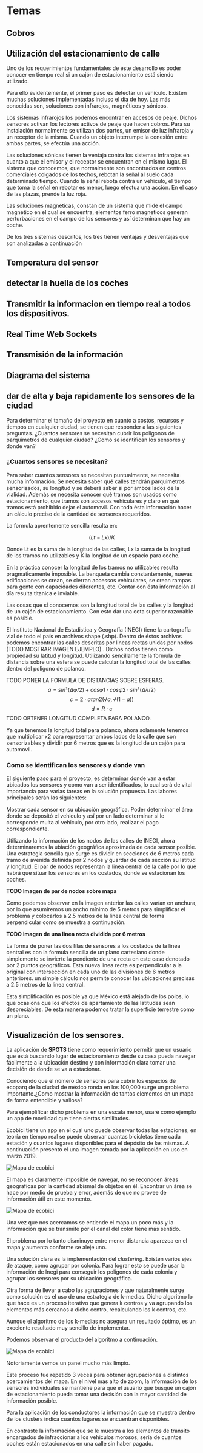 # Temas
## Cobros 

## Utilización del estacionamiento de calle

Uno de los requerimientos fundamentales de éste desarrollo es poder conocer en tiempo real si un cajón de estacionamiento está siendo utilizado. 

Para ello evidentemente, el primer paso es detectar un vehículo. Existen muchas soluciones implementadas incluso el día de hoy. Las más conocidas son, soluciones con infrarojos, magnéticos y sónicos.

Los sistemas infrarojos los podemos encontrar en accesos de peaje. Dichos sensores activan los lectores activos de peaje que hacen cobros. Para su instalación normalmente se utilizan dos partes, un emisor de luz infraroja y un receptor de la misma. Cuando un objeto interrumpe la conexión entre ambas partes, se efectúa una acción.

Las soluciones sónicas tienen la ventaja contra los sistemas infrarojos en cuanto a que el emisor y el receptor se encuentran en el mismo lugar. El sistema que conocemos, que normalmente son encontrados en centros comerciales colgados de los techos, rebotan la señal al suelo cada determinado tiempo. Cuando la señal rebota contra un vehiculo, el tiempo que toma la señal en rebotar es menor, luego efectua una acción. En el caso de las plazas, prende la luz roja.

Las soluciones magnéticas, constan de un sistema que mide el campo magnético en el cual se encuentra, elementos ferro magneticos generan perturbaciones en el campo de los sensores y así determinan que hay un coche.

De los tres sistemas descritos, los tres tienen ventajas y desventajas que son analizadas a continuación

## Temperatura del sensor



## detectar la huella de los coches
## Transmitir la informacion en tiempo real a todos los dispositivos.
## Real Time Web Sockets

## Transmisión de la información
## Diagrama del sistema

## dar de alta y baja rapidamente los sensores de la ciudad

Para determinar el tamaño del proyecto en cuanto a costos, recursos y tiempos en cualquier ciudad, se tienen que responder a las siguientes preguntas. ¿Cuantos sensores se necesitan cubrir los poligonos de parquimetros de cualquier ciudad? ¿Como se identifican los sensores y donde van? 
### ¿Cuantos sensores se necesitan?
Para saber cuantos sensores se necesitan puntualmente, se necesita mucha información. Se necesita saber qué calles tendrán parquimetros sensorisados, su longitud y se deberá saber si por ambos lados de la vialidad. Además se necesita conocer qué tramos son usados como estacionamiento, que tramos son accesos vehiculares y claro en qué tramos está prohibido dejar el automovil. Con toda ésta información hacer un cálculo preciso de la cantidad de sensores requeridos.

La formula aprentemente sencilla resulta en: 

$$
(Lt-Lx)/K
$$

Donde Lt es la suma de la longitud de las calles, Lx la suma de la longitud de los tramos no utilizables y K la longitud de un espacio para coche.

En la práctica conocer la longitud de los tramos no utilizables resulta pragmaticamente imposible. La banqueta cambia constantemente, nuevas edificaciones se crean, se cierran accessos vehiculares, se crean rampas para gente con capacidades diferentes, etc. Contar con ésta información al día resulta titanica e inviable. 

Las cosas que sí conocemos son la longitud total de las calles y la longitud de un cajón de estacionamiento. Con esto dar una cota superior razonable es posible.

El Instituto Nacional de Estadistica y Geografía (INEGI) tiene la cartografía vial de todo el país en archivos shape (.shp). Dentro de éstos archivos podemos encontrar las calles descritas por lineas rectas unidas por nodos 
(TODO MOSTRAR IMAGEN EJEMPLO)
. Dichos nodos tienen como propiedad su latitud y longitud. Utilizando sencillamente la formula de distancia sobre una esfera se puede calcular la longitud total de las calles dentro del poligono de polanco.

TODO PONER LA FORMULA DE DISTANCIAS SOBRE ESFERAS.
$$
a = sin²(Δφ/2) + cos φ1 ⋅ cos φ2 ⋅ sin²(Δλ/2)
$$
$$
c = 2 ⋅ atan2( √a, √(1−a) )
$$
$$
d = R ⋅ c
$$
TODO OBTENER LONGITUD COMPLETA PARA POLANCO.

Ya que tenemos la longitud total para polanco, ahora solamente tenemos que multiplicar x2 para representar ambos lados de la calle que son sensorizables y dividir por 6 metros que es la longitud de un cajón para automovil.


### Como se identifican los sensores y donde van

El siguiente paso para el proyecto, es determinar donde van a estar ubicados los sensores y como van a ser identificados, lo cual será de vital importancia para varias tareas en la solución propuesta. Las labores principales serán las siguientes: 

Mostrar cada sensor en su ubicación geográfica.
Poder determinar el área donde se depositó el vehiculo y así por un lado determinar si le corresponde multa al vehiculo, por otro lado, realizar el pago correspondiente.

Utilizando la información de los nodos de las calles de INEGI, ahora determinaremos la ubiación geográfica aproximada de cada sensor posible. Una estrategia sencilla que surge es dividir en secciones de 6 metros cada tramo de avenida definida por 2 nodos y guardar de cada sección su latitud y longitud. El par de nodos representan la linea central de la calle por lo que habrá que situar los sensores en los costados, donde se estacionan los coches.

**TODO Imagen de par de nodos sobre mapa**

Como podemos observar en la imagen anterior las calles varían en anchura, por lo que asumiremos un ancho mínimo de 5 metros para simplificar el problema y colocarlos a 2.5 metros de la linea central de forma perpendicular como se muestra a continuación. 

**TODO Imagen de una linea recta dividida por 6 metros**

La forma de poner las dos filas de sensores a los costados de la linea central es con la formula sencilla de un plano cartesiano donde simplemente se invierte la pendiente de una recta en este caso denotado por 2 puntos geográficos. Esta nueva linea recta es perpendicular a la original con intersección en cada uno de las divisiones de 6 metros anteriores. un simple cálculo nos permite conocer las ubicaciones precisas a 2.5 metros de la linea central.

Ésta simplificación es posible ya que México está alejado de los polos, lo que ocasiona que los efectos de apartamiento de las latitudes sean despreciables. De esta manera podemos tratar la superficie terrestre como un plano.

## Visualización de los sensores.

La aplicación de **SPOTS** tiene como requerimiento permitir que un usuario que está buscando lugar de estacionamiento desde su casa pueda navegar fácilmente a la ubicación destino y con información clara tomar una decisión de donde se va a estacionar.

Conociendo que el número de sensores para cubrir los espacios de ecoparq de la ciudad de méxico ronda en los 100,000 surge un problema importante.¿Como mostrar la información de tantos elementos en un mapa de forma entendible y valiosa?

Para ejemplificar dicho problema en una escala menor, usaré como ejemplo un app de movilidad que tiene ciertas similitudes. 

Ecobici tiene un app en el cual uno puede observar todas las estaciones, en teoría en tiempo real se puede observar cuantas bicicletas tiene cada estación y cuantos lugares disponibles para el depósito de las mismas. A continuación presento el una imagen tomada por la aplicación en uso en marzo 2019.

![Mapa de ecobici](images/mapaEcobici.png)

El mapa es claramente imposible de navegar, no se reconocen áreas geograficas por la cantidad abismal de objetos en él. Encontrar un área se hace por medio de prueba y error, además de que no provee de información útil en este momento.

![Mapa de ecobici](images/mapaEcobici.png)

Una vez que nos acercamos se entiende el mapa un poco más y la información que se transmite por el canal del color tiene más sentido.

El problema por lo tanto disminuye entre menor distancia aparezca en el mapa y aumenta conforme se aleje uno.

Una solución clara es la implementación del *clustering*.
Existen varios ejes de ataque, como agrupar por colonia. Para lograr esto se puede usar la información de Inegi para conseguir los poligonos de cada colonia y agrupar los sensores por su ubicación geográfica.

Otra forma de llevar a cabo las agrupaciones y que naturalmente surge como solución es el uso de una estrategia de k-medias. Dicho algoritmo lo que hace es un proceso iterativo que genera k centros y va agrupando los elementos más cercanos a dicho centro, recalculando los k centros, etc.

Aunque el algoritmo de los k-medias no asegura un resultado óptimo, es un excelente resultado muy sencillo de implementar.

Podemos observar el producto del algoritmo a continuación.

![Mapa de ecobici](images/mapaEcobici.png)

Notoriamente vemos un panel mucho más limpio.

Este proceso fue repetido 3 veces para obtener agrupaciones a distintos acercamientos del mapa. En el nivel más alto de zoom, la información de los sensores individuales se mantiene para que el usuario que busque un cajón de estacionamiento pueda tomar una decisión con la mayor cantidad de información posible.

Para la aplicación de los conductores la información que se muestra dentro de los clusters indica cuantos lugares se encuentran disponibles.

En contraste la información que se le muestra a los elementos de transito encargados de infraccionar a los vehiculos morosos, sería de cuantos coches están estacionados en una calle sin haber pagado. 


